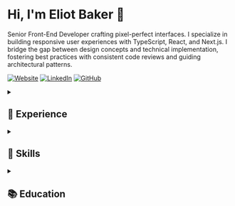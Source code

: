 # Hi, I'm Eliot Baker 👋

Senior Front-End Developer crafting pixel-perfect interfaces. I specialize in building responsive user experiences with TypeScript, React, and Next.js. I bridge the gap between design concepts and technical implementation, fostering best practices with consistent code reviews and guiding architectural patterns.

[![Website](https://img.shields.io/badge/Website-eliotbaker.com-blue)](https://www.eliotbaker.com)
[![LinkedIn](https://img.shields.io/badge/LinkedIn-eliotbaker-0077B5)](https://www.linkedin.com/in/eliotbaker)
[![GitHub](https://img.shields.io/badge/GitHub-ebaker-181717)](https://github.com/ebaker)

<details>
<summary><h2>🚀 Experience</h2></summary>

### Senior Front End Software Engineer, Software Consultant (2022 - Present)
- Develop web applications using TypeScript, Next.js, React, Recoil, Tailwind CSS, and libraries as needed
- Create features for DAO and DEX decentralized applications by integrating smart contract protocols
- Establish and implement front-end architectural patterns for emerging technology stack
- Optimize front-end performance for responsive data updates and reduced time to interaction
- Drive code quality through consistent code reviews and technical discussions
- Guide new contributors in development practices and decentralized paradigms

### Senior Front End Software Engineer, Technical Lead @ Tawkify (2020 - 2022)
- Led team planning and development of a mobile-first signup and onboarding flow using React, CSS-in-JS, and MUI
- Established front-end patterns, streamlining and enhancing user sign-up processes
- Conducted A/B split testing to improve UI/UX and optimize user journey
- Collaborated with product/design teams for a cohesive UI/UX realization, bridging any technical gaps
- Ensured consistent utilization of established patterns and best practices through thorough code reviews
- Mentored junior developers, emphasizing best practices and guiding them through resolving blockers

### Senior Front End Software Engineer @ Yara (2018 - 2020)
- Developed features leveraging Next.js, React, Google Maps, GraphQL, HTML5, CSS-in-JS, and Express.js
- Delivered responsive UI components for payments in 2 products, supporting i18n in 7 languages across 5 countries
- Implemented an editable field mapping tool, leveraging GIS datasets to populate and streamline farm field management
- Led sprint planning and releases for a team of engineers with asynchronous standups
- Reviewed domestic and international team code submissions while collaborating on best coding practices

### Front End Software Engineer @ Lightbend (2015 - 2018)
- Developed UI components using AngularJS, JavaScript, TypeScript, HTML, and CSS
- Delivered mock to feature signup flow and administrative dashboards
- Diagnosed and optimized client-side resource issues for improved performance at scale
- Structured and implemented client-side unit test framework in Jasmine with Promises

### Software Engineer @ Maestro Interactive (2013 - 2014)
- Developed client-side interfaces using CoffeeScript, Backbone.js, Stylus, and various third-party APIs
- Created admin dashboard tools for a live event CMS used by major music festival brands
- Contributed to documentation, guided new engineers on best practices, and reviewed code via GitHub pull requests

### Software Engineer @ ColorQuick (2011 - 2013)
- Developed web interfaces in HTML, CSS, JavaScript, jQuery, Bootstrap, and PHP interfacing with MySQL
- Implemented changes to back-end service, adapting PDF generation from web portal data as requirements evolved

</details>

<details>
<summary><h2>🌟 Skills</h2></summary>

### Languages & Frameworks
JavaScript, TypeScript, Python, HTML5, CSS3, React, Angular, Next.js, Node.js, Express, PHP, GraphQL

### Libraries & Tools
Recoil, Redux, Apollo, Tailwind, MUI, styled-components, Jest, Playwright, Docker, Git, SQL, Vim, Emacs

### Concepts & Practices
Frontend Architecture, Responsive Design, Code Reviews, Planning, Mentorship, Internationalization, A/B Testing, Performance Optimization, Web3/DApps
</details>

<details>
<summary><h2>📚 Education</h2></summary>

- BS in Computer Engineering, Pennsylvania State University
- AI Engineering Workshop, AI User Group San Francisco (2024)
</details>
